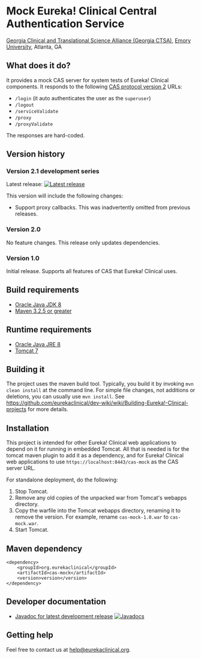# Mock Eureka! Clinical Central Authentication Service
[Georgia Clinical and Translational Science Alliance (Georgia CTSA)](http://www.georgiactsa.org), [Emory University](http://www.emory.edu), Atlanta, GA

## What does it do?
It provides a mock CAS server for system tests of Eureka! Clinical components. It responds to the following [CAS protocol version 2](https://apereo.github.io/cas/5.0.x/protocol/CAS-Protocol.html) URLs:
* `/login` (it auto authenticates the user as the `superuser`) 
* `/logout`
* `/serviceValidate`
* `/proxy`
* `/proxyValidate`

The responses are hard-coded.

## Version history

### Version 2.1 development series
Latest release: [![Latest release](https://maven-badges.herokuapp.com/maven-central/org.eurekaclinical/cas-mock/badge.svg)](https://maven-badges.herokuapp.com/maven-central/org.eurekaclinical/cas-mock)

This version will include the following changes:
* Support proxy callbacks. This was inadvertently omitted from previous releases.

### Version 2.0
No feature changes. This release only updates dependencies.

### Version 1.0
Initial release. Supports all features of CAS that Eureka! Clinical uses.

## Build requirements
* [Oracle Java JDK 8](http://www.oracle.com/technetwork/java/javase/overview/index.html)
* [Maven 3.2.5 or greater](https://maven.apache.org)

## Runtime requirements
* [Oracle Java JRE 8](http://www.oracle.com/technetwork/java/javase/overview/index.html)
* [Tomcat 7](https://tomcat.apache.org)

## Building it
The project uses the maven build tool. Typically, you build it by invoking `mvn clean install` at the command line. For simple file changes, not additions or deletions, you can usually use `mvn install`. See https://github.com/eurekaclinical/dev-wiki/wiki/Building-Eureka!-Clinical-projects for more details.

## Installation
This project is intended for other Eureka! Clinical web applications to depend on it for running in embedded Tomcat. All that is needed is for the tomcat maven plugin to add it as a dependency, and for Eureka! Clinical web applications to use `https://localhost:8443/cas-mock` as the CAS server URL.

For standalone deployment, do the following:
1) Stop Tomcat.
2) Remove any old copies of the unpacked war from Tomcat's webapps directory.
3) Copy the warfile into the Tomcat webapps directory, renaming it to remove the version. For example, rename `cas-mock-1.0.war` to `cas-mock.war`.
4) Start Tomcat.

## Maven dependency
```
<dependency>
    <groupId>org.eurekaclinical</groupId>
    <artifactId>cas-mock</artifactId>
    <version>version</version>
</dependency>
```

## Developer documentation
* [Javadoc for latest development release](http://javadoc.io/doc/org.eurekaclinical/cas-mock) [![Javadocs](http://javadoc.io/badge/org.eurekaclinical/cas-mock.svg)](http://javadoc.io/doc/org.eurekaclinical/cas-mock)

## Getting help
Feel free to contact us at help@eurekaclinical.org.
